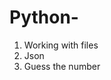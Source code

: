 # Python-

<ol> 
  <li> Working with files </li> 
  <li> Json </li> 
  <li> Guess the number </li>
</ol>
